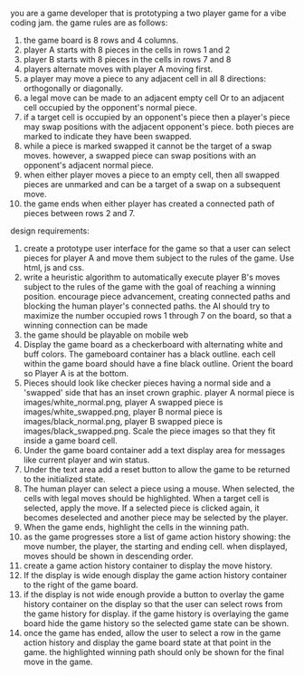 you are a game developer that is prototyping a two player game for a vibe coding jam. the game rules are as follows:
1. the game board is 8 rows and 4 columns.
2. player A starts with 8 pieces in the cells in rows 1 and 2
3. player B starts with 8 pieces in the cells in rows 7 and 8
4. players alternate moves with player A moving first.
5. a player may move a piece to any adjacent cell in all 8 directions: orthogonally or diagonally.
6. a legal move can be made to an adjacent empty cell Or to an adjacent cell occupied by the opponent's normal piece.
7. if a target cell is occupied by an opponent's piece then a player's piece may swap positions with the adjacent opponent's piece.  both pieces are marked to indicate they have been swapped.
8. while a piece is marked swapped it cannot be the target of a swap moves.  however, a swapped piece can swap positions with an opponent's adjacent normal piece.
9. when either player moves a piece to an empty cell, then all swapped pieces are unmarked and can be a target of a swap on a subsequent move.
10. the game ends when either player has created a connected path of pieces between rows 2 and 7. 

design requirements:

1. create a prototype user interface for the game so that a user can select pieces for player A and move them subject to the rules of the game.  Use html, js and css.
2. write a heuristic algorithm to automatically execute player B's moves subject to the rules of the game with the goal of reaching a winning position.  encourage piece advancement, creating connected paths and blocking the human player's connected paths.  the AI should try to maximize the number occupied rows 1 through 7 on the board, so that a winning connection can be made
3. the game should be playable on mobile web 
4. Display the game board as a checkerboard with alternating white and buff colors. The  gameboard container has a black outline.  each cell within the game board should have a fine black outline.  Orient the board so Player A is at the bottom.
5. Pieces should look like checker pieces having a normal side and a 'swapped' side that has an inset crown graphic. player A normal piece is images/white_normal.png, player A swapped piece is images/white_swapped.png,  player B normal piece is images/black_normal.png, player B swapped piece is images/black_swapped.png.  Scale the piece images so that they fit inside a game board cell.
6. Under the game board container add a text display area for messages like current player and win status.
7. Under the text area add a reset button to allow the game to be returned to the initialized state.
8. The human player can select a piece using a mouse.  When selected, the cells with legal moves should be highlighted.  When a target cell is selected, apply the move.   If a selected piece is clicked again, it becomes deselected and another piece may be selected by the player.
9. When the game ends, highlight the cells in the winning path.
10. as the game progresses store a list of game action history showing: the move number, the player, the starting and ending cell.  when displayed, moves should be shown in descending order.
11. create a game action history container to display the move history.
12. If the display is wide enough display the game action history container to the right of the game board.
13. if the display is not wide enough provide a button to overlay the game history container on the display so that the user can select rows from the game history for display.  if the game history is overlaying the game board hide the game history so the selected game state can be shown.
14. once the game has ended, allow the user to select a row in the game action history and display the game board state at that point in the game.   the highlighted winning path should only be shown for the final move in the game.